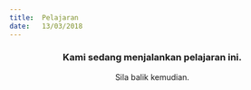 ```yaml
---
title:  Pelajaran
date:   13/03/2018
---
```


### <center>Kami sedang menjalankan pelajaran ini.</center>
<center>Sila balik kemudian.</center>